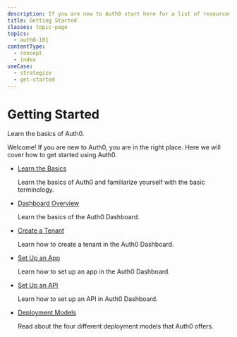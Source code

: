 ```yaml
---
description: If you are new to Auth0 start here for a list of resources that can get you started
title: Getting Started
classes: topic-page
topics:
  - auth0-101
contentType:
  - concept
  - index
useCase:
  - strategize
  - get-started
---
```

<div class="topic-page-header">
  <div data-name="example" class="topic-page-badge"></div>
  <h1>Getting Started</h1>
  <p>
    Learn the basics of Auth0.
  </p>
</div>

Welcome! If you are new to Auth0, you are in the right place. Here we will cover how to get started using Auth0.

<ul class="topic-links">
  <li>
    <i class="icon icon-budicon-715"></i><a href="/getting-started/the-basics">Learn the Basics</a>
    <p>Learn the basics of Auth0 and familiarize yourself with the basic terminology.</p>
  </li>
  <li>
    <i class="icon icon-budicon-715"></i><a href="/getting-started/dashboard-overview">Dashboard Overview</a>
    <p>Learn the basics of the Auth0 Dashboard.</p>
  </li>
  <li>
    <i class="icon icon-budicon-715"></i><a href="/getting-started/create-tenant">Create a Tenant</a>
    <p>Learn how to create a tenant in the Auth0 Dashboard.</p>
  </li>
  <li>
    <i class="icon icon-budicon-715"></i><a href="/getting-started/set-up-app">Set Up an App</a>
    <p>Learn how to set up an app in the Auth0 Dashboard.</p>
  </li>
  <li>
    <i class="icon icon-budicon-715"></i><a href="/getting-started/set-up-api">Set Up an API</a>
    <p>Learn how to set up an API in Auth0 Dashboard. </p>
  </li>
  <li>
    <i class="icon icon-budicon-715"></i><a href="/getting-started/deployment-models">Deployment Models</a>
    <p>Read about the four different deployment models that Auth0 offers.</p>
  </li>
</ul>
